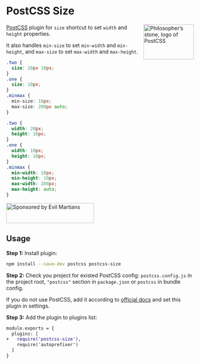 # PostCSS Size

<img align="right" width="135" height="95"
     title="Philosopher’s stone, logo of PostCSS"
     src="https://postcss.org/logo-leftp.svg">

[PostCSS] plugin for `size` shortcut to set `width` and `height` properties.

It also handles `min-size` to set `min-width` and `min-height`, and `max-size` to set `max-width` and `max-height`.

[PostCSS]: https://github.com/postcss/postcss

```css
.two {
  size: 20px 10px;
}
.one {
  size: 10px;
}
.minmax {
  min-size: 10px;
  max-size: 200px auto;
}
```

```css
.two {
  width: 20px;
  height: 10px;
}
.one {
  width: 10px;
  height: 10px;
}
.minmax {
  min-width: 10px;
  min-height: 10px;
  max-width: 200px;
  max-height: auto;
}
```

<a href="https://evilmartians.com/?utm_source=postcss-size">
  <img src="https://evilmartians.com/badges/sponsored-by-evil-martians.svg"
       alt="Sponsored by Evil Martians" width="236" height="54">
</a>


## Usage

**Step 1:** Install plugin:

```sh
npm install --save-dev postcss postcss-size
```

**Step 2:** Check you project for existed PostCSS config: `postcss.config.js`
in the project root, `"postcss"` section in `package.json`
or `postcss` in bundle config.

If you do not use PostCSS, add it according to [official docs]
and set this plugin in settings.

**Step 3:** Add the plugin to plugins list:

```diff
module.exports = {
  plugins: [
+   require('postcss-size'),
    require('autoprefixer')
  ]
}
```

[official docs]: https://github.com/postcss/postcss#usage
